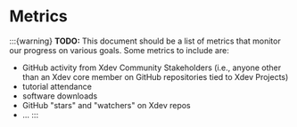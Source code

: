 # Metrics

:::{warning} **TODO:**
This document should be a list of metrics that monitor our progress on various goals.
Some metrics to include are:

- GitHub activity from Xdev Community Stakeholders (i.e., anyone other than an Xdev core member on GitHub repositories tied to Xdev Projects)
- tutorial attendance
- software downloads
- GitHub "stars" and "watchers" on Xdev repos
- ...
:::
